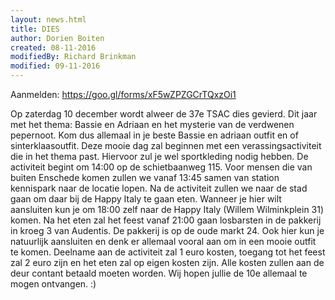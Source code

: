 ```yaml
---
layout: news.html
title: DIES
author: Dorien Boiten
created: 08-11-2016
modifiedBy: Richard Brinkman
modified: 09-11-2016
---
```


Aanmelden: https://goo.gl/forms/xF5wZPZGCrTQxzOi1

Op zaterdag 10 december wordt alweer de 37e TSAC dies gevierd. Dit jaar met het thema: 
Bassie en Adriaan en het mysterie van de verdwenen pepernoot. Kom dus allemaal in je beste 
Bassie en adriaan outfit en of sinterklaasoutfit. Deze mooie dag zal beginnen met een 
verassingsactiviteit die in het thema past. Hiervoor zul je wel sportkleding nodig hebben. 
De activiteit begint om 14:00 op de schietbaanweg 115. Voor mensen die van buiten Enschede 
komen zullen we vanaf 13:45 samen van station kennispark naar de locatie lopen. Na de 
activiteit zullen we naar de stad gaan om daar bij de Happy Italy te gaan eten. Wanneer je 
hier wilt aansluiten kun je om 18:00 zelf naar de Happy Italy (Willem Wilminkplein 31) komen. 
Na het eten zal het feest vanaf 21:00 gaan losbarsten in de pakkerij in kroeg 3 van Audentis. 
De pakkerij is op de oude markt 24. Ook hier kun je natuurlijk aansluiten en denk er allemaal 
vooral aan om in een mooie outfit te komen. Deelname aan de activiteit zal 1 euro kosten, 
toegang tot het feest zal 2 euro zijn en het eten zal op eigen kosten zijn. Alle kosten zullen 
aan de deur contant betaald moeten worden. Wij hopen jullie de 10e allemaal te mogen ontvangen. :)
